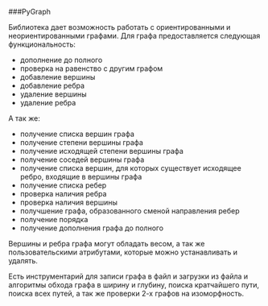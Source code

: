 ###PyGraph

Библиотека дает возможность работать с ориентированными и неориентированными графами.
Для графа предоставляется следующая функциональность:
- дополнение до полного
- проверка на равенство с другим графом
- добавление вершины
- добавление ребра
- удаление вершины
- удаление ребра


А так же: 
- получение списка вершин графа
- получение степени вершины графа
- получение исходящей степени вершины графа
- получение соседей вершины графа
- получение списка вершин, для которых существует исходящее ребро, входящие в вершины графа
- получение списка ребер
- проверка наличия ребра
- проверка наличия вершины
- получшение графа, образованного сменой направления ребер
- получение порядка
- получение дополнения графа до полного

Вершины и ребра графа могут обладать весом, а так же пользовательскими атрибутами, которые можно устанавливать и удалять.

Есть инструментарий для записи графа в файл и загрузки из файла и алгоритмы обхода графа в ширину и глубину, поиска кратчайшего пути, поиска всех путей, а так же проверки 2-х графов на изоморфность.
